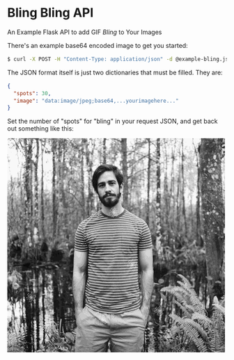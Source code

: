 # Bling Bling API

An Example Flask API to add GIF *Bling* to Your Images

There's an example base64 encoded image to get you started:

```bash
$ curl -X POST -H "Content-Type: application/json" -d @example-bling.json http://localhost:5000/place-bling
```

The JSON format itself is just two dictionaries that must be filled. They are:

```json
{
  "spots": 30,
  "image": "data:image/jpeg;base64,...yourimagehere..."
}
```

Set the number of "spots" for "bling" in your request JSON, and get back out something like this:

![Output Bling Image](https://github.com/burningion/bling-bling-api/raw/master/images/test.gif)
